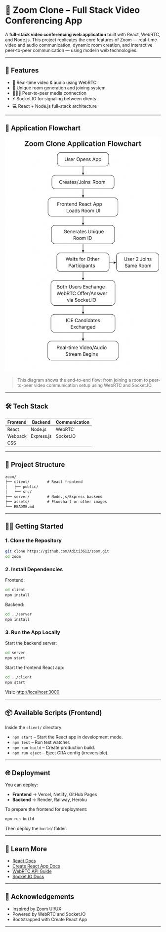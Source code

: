 # 🔗 Zoom Clone – Full Stack Video Conferencing App

A **full-stack video conferencing web application** built with React, WebRTC, and Node.js. This project replicates the core features of Zoom — real-time video and audio communication, dynamic room creation, and interactive peer-to-peer communication — using modern web technologies.

---

## 🚀 Features

- 🎥 Real-time video & audio using WebRTC
- 🔗 Unique room generation and joining system
- 🧑‍🤝‍🧑 Peer-to-peer media connection
- ⚡ Socket.IO for signaling between clients
- 💻 React + Node.js full-stack architecture

---

## 📸 Application Flowchart



![Zoom Clone Architecture](https://github.com/Aditi3612/zoom/blob/main/Flowchart_project.png)

> This diagram shows the end-to-end flow: from joining a room to peer-to-peer video communication setup using WebRTC and Socket.IO.

---

## 🛠️ Tech Stack

| Frontend | Backend     | Communication |
|----------|-------------|----------------|
| React    | Node.js     | WebRTC         |
| Webpack  | Express.js  | Socket.IO      |
| CSS      |             |                |

---

## 📂 Project Structure

```
zoom/
├── client/        # React frontend
│   ├── public/
│   └── src/
├── server/        # Node.js/Express backend
├── assets/        # Flowchart or other images
└── README.md
```

---

## 🧑‍💻 Getting Started

### 1. Clone the Repository

```bash
git clone https://github.com/Aditi3612/zoom.git
cd zoom
```

### 2. Install Dependencies

Frontend:

```bash
cd client
npm install
```

Backend:

```bash
cd ../server
npm install
```

### 3. Run the App Locally

Start the backend server:

```bash
cd server
npm start
```

Start the frontend React app:

```bash
cd ../client
npm start
```

Visit: [http://localhost:3000](http://localhost:3000)

---

## 📦 Available Scripts (Frontend)

Inside the `client/` directory:

- `npm start` – Start the React app in development mode.
- `npm test` – Run test watcher.
- `npm run build` – Create production build.
- `npm run eject` – Eject CRA config (irreversible).

---

## 🌐 Deployment

You can deploy:

- **Frontend** → Vercel, Netlify, GitHub Pages
- **Backend** → Render, Railway, Heroku

To prepare the frontend for deployment:

```bash
npm run build
```

Then deploy the `build/` folder.

---

## 📘 Learn More

- [React Docs](https://reactjs.org/)
- [Create React App Docs](https://create-react-app.dev/)
- [WebRTC API Guide](https://developer.mozilla.org/en-US/docs/Web/API/WebRTC_API)
- [Socket.IO Docs](https://socket.io/docs/)

---

## 🙌 Acknowledgements

- Inspired by Zoom UI/UX
- Powered by WebRTC and Socket.IO
- Bootstrapped with Create React App

---


